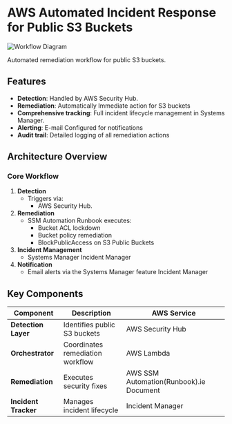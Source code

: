 # AWS Automated Incident Response for Public S3 Buckets

![Workflow Diagram](https://github.com/user-attachments/assets/d6d2351e-293f-4890-a2a0-5f58eb9f4112)

Automated remediation workflow for public S3 buckets.

## Features

- **Detection**: Handled by AWS Security Hub.
- **Remediation**: Automatically Immediate action for S3 buckets
- **Comprehensive tracking**: Full incident lifecycle management in Systems Manager.
- **Alerting**: E-mail Configured for notifications 
- **Audit trail**: Detailed logging of all remediation actions

## Architecture Overview

### Core Workflow
1. **Detection**  
   - Triggers via:
     - AWS Security Hub.
2. **Remediation**  
   - SSM Automation Runbook executes:
     - Bucket ACL lockdown
     - Bucket policy remediation
     - BlockPublicAccess on S3 Public Buckets
3. **Incident Management**  
   - Systems Manager Incident Manager
4. **Notification**  
   - Email alerts via the Systems Manager feature Incident Manager

## Key Components

| Component | Description | AWS Service |
|-----------|-------------|-------------|
| **Detection Layer** | Identifies public S3 buckets | AWS Security Hub |
| **Orchestrator** | Coordinates remediation workflow | AWS Lambda |
| **Remediation** | Executes security fixes | AWS SSM Automation(Runbook).ie Document |
| **Incident Tracker** | Manages incident lifecycle | Incident Manager |

